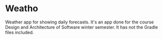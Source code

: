 # Weatho
Weather app for showing daily forecasts.
It's an app done for the course Design and Architecture of Software winter semester.
It has not the Gradle files included.
